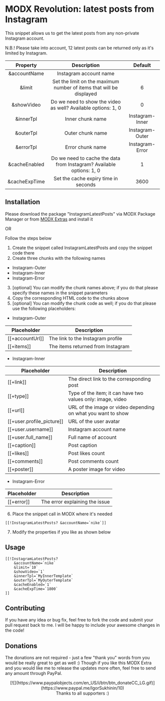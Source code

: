 # MODX Revolution: latest posts from Instagram
This snippet allows us to get the latest posts from any non-private Instagram account.

N.B.! Please take into account, 12 latest posts can be returned only as it's limited by Instagram.

|    Property   |                                           Description                                          |     Default    |
|:-------------:|:----------------------------------------------------------------------------------------------:|:--------------:|
| &accountName  | Instagram account name                                                                         |                |
| &limit        | Set the limit on the maximum number of items that will be displayed                            |        6       |
| &showVideo    | Do we need to show the video as well? Available options: 1, 0                                  |        0       |
| &innerTpl     | Inner chunk name                                                                               | Instagram-Inner |
| &outerTpl     | Outer chunk name                                                                               | Instagram-Outer |
| &errorTpl     | Error chunk name                                                                               | Instagram-Error |
| &cacheEnabled | Do we need to cache the data from Instagram? Available options: 1, 0                           |        1       |
| &cacheExpTime | Set the cache expiry time in seconds                                                           |      3600      |

Installation
---------
Please download the package "InstagramLatestPosts" via MODX Package Manager or from [MODX Extras](https://modx.com/extras/package/getlatestpostsfrominstagram) and install it

OR

Follow the steps below

1. Create the snippet called InstagramLatestPosts and copy the snippet code there
2. Create three chunks with the following names
  * Instagram-Outer
  * Instagram-Inner
  * Instagram-Error
3. [optional] You can modify the chunk names above; if you do that please specify these names in the snippet parameters
4. Copy the corresponding HTML code to the chunks above
5. [optional] You can modify the chunk code as well; if you do that please use the following placeholders:
  * Instagram-Outer
  
  | Placeholder     | Description                       |
  |-----------------|-----------------------------------|
  | [[+accountUrl]] | The link to the Instagram profile |
  | [[+items]]      | The items returned from Instagram |
  
  * Instagram-Inner
  
  |        Placeholder        |                  Description                    |
  |---------------------------|-------------------------------------------------|
  |         [[+link]]         |     The direct link to the corresponding post   |
  | [[+type]] | Type of the item; it can have two values only: image, video     |
  | [[+url]] | URL of the image or video depending on what you want to show     |
  | [[+user.profile_picture]] | URL of the user avatar                          |
  | [[+user.username]] | Instagram account name                                 |
  | [[+user.full_name]] | Full name of account                                  |
  | [[+caption]] | Post caption                                                 |
  | [[+likes]] | Post likes count                                               |
  | [[+comments]] | Post comments count                                         |
  | [[+poster]] | A poster image for video                                      |
  
  * Instagram-Error

  | Placeholder | Description                    |
  |-------------|--------------------------------|
  | [[+error]]  | The error explaining the issue |

6. Place the snippet call in MODX where it's needed
```
[[!InstagramLatestPosts? &accountName=`nike`]]
```
7. Modify the properties if you like as shown below

Usage
---------
```
[[!InstagramLatestPosts?
	&accountName=`nike`
	&limit=`10`
	&showVideo=`1`
	&innerTpl=`MyInnerTemplate`
	&outerTpl=`MyOuterTemplate`
	&cacheEnabled=`1`
	&cacheExpTime=`1800`
]]
```

Contributing
------------

If you have any idea or bug fix, feel free to fork the code and submit your pull request back to me. I will be happy to include your awesome changes in the code!

Donations
---------

The donations are not required - just a few "thank you" words from you would be really great to get as well :) Though if you like this MODX Extra and you would like me to release the updates more often, feel free to send any amount through PayPal.

<center>[![](https://www.paypalobjects.com/en_US/i/btn/btn_donateCC_LG.gif)](https://www.paypal.me/IgorSukhinin/10)<br>
Thanks to all supporters :)
</center>

